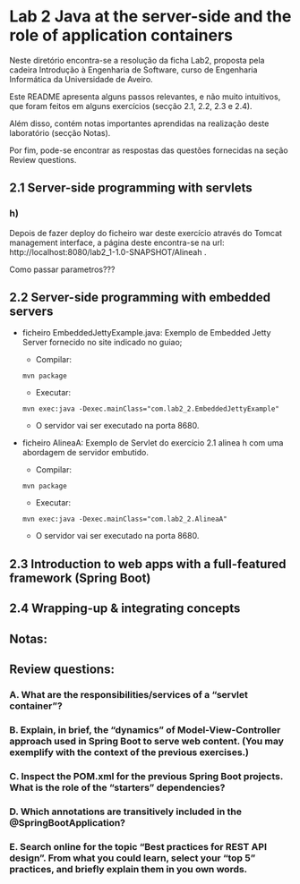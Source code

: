 # Lab 2 Java at the server-side and the role of application containers

Neste diretório encontra-se a resolução da ficha Lab2, proposta pela cadeira Introdução à Engenharia de Software, curso de Engenharia Informática da Universidade de Aveiro.

Este README apresenta alguns passos relevantes, e não muito intuitivos, que foram feitos em alguns exercícios (secção 2.1, 2.2, 2.3 e 2.4).

Além disso, contém notas importantes aprendidas na realização deste laboratório (secção Notas).

Por fim, pode-se encontrar as respostas das questões fornecidas na seção Review questions.


## 2.1 Server-side programming with servlets  

### h)
Depois de fazer deploy do ficheiro war deste exercício através do Tomcat management interface, a página deste encontra-se na url: http://localhost:8080/lab2_1-1.0-SNAPSHOT/Alineah .

Como passar parametros???

## 2.2 Server-side programming with embedded servers 

* ficheiro EmbeddedJettyExample.java: Exemplo de Embedded Jetty Server fornecido no site indicado no guiao;
    * Compilar:
    ```
    mvn package
    ```
    * Executar:
    ```
    mvn exec:java -Dexec.mainClass="com.lab2_2.EmbeddedJettyExample"
    ```
    * O servidor vai ser executado na porta 8680.
    
* ficheiro AlineaA: Exemplo de Servlet do exercício 2.1 alinea h com uma abordagem de servidor embutido.
    * Compilar:
    ```
    mvn package
    ```
    * Executar:
    ```
    mvn exec:java -Dexec.mainClass="com.lab2_2.AlineaA"
    ```
    * O servidor vai ser executado na porta 8680.

## 2.3 Introduction to web apps with a full-featured framework (Spring Boot)

## 2.4 Wrapping-up & integrating concepts   

## Notas:

## Review questions:

### A. What are the responsibilities/services of a “servlet container”?

### B. Explain, in brief, the “dynamics” of Model-View-Controller approach used in Spring Boot to serve web content. (You may exemplify with the context of the previous exercises.) 

### C. Inspect the POM.xml for the previous Spring Boot projects. What is the role of the “starters” dependencies? 

### D. Which annotations are transitively included in the @SpringBootApplication?  

### E. Search online for the topic “Best practices for REST API design”. From what you could learn, select your “top 5” practices, and briefly explain them in you own words. 

